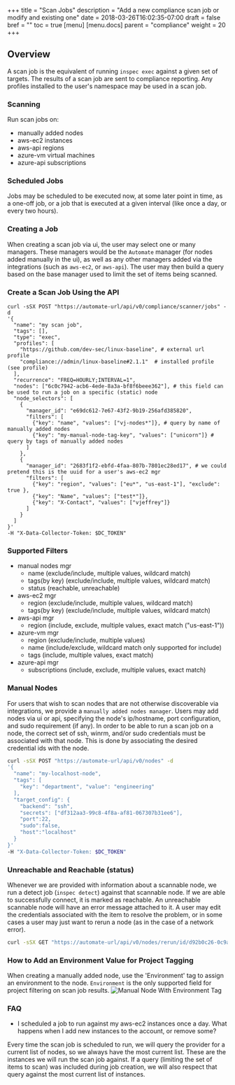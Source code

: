 +++
title = "Scan Jobs"
description = "Add a new compliance scan job or modify and existing one"
date = 2018-03-26T16:02:35-07:00
draft = false
bref = ""
toc = true
[menu]
  [menu.docs]
    parent = "compliance"
    weight = 20
+++

## Overview

A scan job is the equivalent of running `inspec exec` against a given set of targets.  The results of a scan job are sent to compliance reporting. Any profiles installed to the user's namespace may be used in a scan job.

### Scanning

Run scan jobs on:

* manually added nodes
* aws-ec2 instances
* aws-api regions
* azure-vm virtual machines
* azure-api subscriptions

### Scheduled Jobs

Jobs may be scheduled to be executed now, at some later point in time, as a one-off job, or a job that is executed at a given interval (like once a day, or every two hours).

### Creating a Job

When creating a scan job via ui, the user may select one or many managers. These managers would be the `Automate` manager (for nodes added manually in the ui), as well as any other managers added via the integrations (such as `aws-ec2`, or `aws-api`).
The user may then build a query based on the base manager used to limit the set of items being scanned.

### Create a Scan Job Using the API

```shell
curl -sSX POST "https://automate-url/api/v0/compliance/scanner/jobs" -d
'{
  "name": "my scan job",
  "tags": [],
  "type": "exec",
  "profiles": [
    "https://github.com/dev-sec/linux-baseline", # external url profile
    "compliance://admin/linux-baseline#2.1.1"  # installed profile (see profile)
  ],
  "recurrence": "FREQ=HOURLY;INTERVAL=1",
  "nodes": ["6c0c7942-acb6-4ede-8a3a-bf8f6beee362"], # this field can be used to run a job on a specific (static) node
  "node_selectors": [
    {
      "manager_id": "e69dc612-7e67-43f2-9b19-256afd385820",
      "filters": [
        {"key": "name", "values": ["vj-nodes*"]}, # query by name of manually added nodes
        {"key": "my-manual-node-tag-key", "values": ["unicorn"]} # query by tags of manually added nodes
      ]
    },
    {
      "manager_id": "2683f1f2-ebfd-4faa-807b-7801ec28ed17", # we could pretend this is the uuid for a user's aws-ec2 mgr
      "filters": [
        {"key": "region", "values": ["eu*", "us-east-1"], "exclude": true },
        {"key": "Name", "values": ["test*"]},
        {"key": "X-Contact", "values": ["vjeffrey"]}
      ]
    }
  ]
}'
-H "X-Data-Collector-Token: $DC_TOKEN"
```

### Supported Filters

* manual nodes mgr
  * name (exclude/include, multiple values, wildcard match)
  * tags(by key) (exclude/include, multiple values, wildcard match)
  * status (reachable, unreachable)
* aws-ec2 mgr
  * region (exclude/include, multiple values, wildcard match)
  * tags(by key) (exclude/include, multiple values, wildcard match)
* aws-api mgr
  * region (include, exclude, multiple values, exact match ("us-east-1"))
* azure-vm mgr
  * region (exclude/include, multiple values)
  * name (include/exclude, wildcard match only supported for include)
  * tags (include, multiple values, exact match)
* azure-api mgr
  * subscriptions (include, exclude, multiple values, exact match)

### Manual Nodes

For users that wish to scan nodes that are not otherwise discoverable via integrations, we provide a `manually added nodes manager`.
Users may add nodes via ui or api, specifying the node's ip/hostname, port configuration, and sudo requirement (if any). In order to be able to run a scan job on a node, the correct set of ssh, winrm, and/or sudo credentials must be associated with that node. This is done by associating the desired credential ids with the node.

```bash
curl -sSX POST "https://automate-url/api/v0/nodes" -d
'{
  "name": "my-localhost-node",
  "tags": [
    "key": "department", "value": "engineering"
  ],
  "target_config": {
    "backend": "ssh",
    "secrets": ["df312aa3-99c8-4f8a-af81-067307b31ee6"],
    "port":22,
    "sudo":false,
    "host":"localhost"
  }
}'
-H "X-Data-Collector-Token: $DC_TOKEN"
```

### Unreachable and Reachable (status)

Whenever we are provided with information about a scannable node, we run a detect job (`inspec detect`) against that scannable node. If we are able to successfully connect, it is marked as reachable. An unreachable scannable node will have an error message attached to it. A user may edit the credentials associated with the item to resolve the problem, or in some cases a user may just want to rerun a node (as in the case of a network error).

```bash
curl -sSX GET "https://automate-url/api/v0/nodes/rerun/id/d92b0c26-0c9a-4a04-b694-82fa979b2578"
```

### How to Add an Environment Value for Project Tagging

When creating a manually added node, use the 'Environment' tag to assign an environment to the node. `Environment` is the only supported field for project filtering on scan job results.
![Manual Node With Environment Tag](/images/docs/environment-tag-manual-node.png)


### FAQ

* I scheduled a job to run against my aws-ec2 instances once a day. What happens when I add new instances to the account, or remove some?

Every time the scan job is scheduled to run, we will query the provider for a current list of nodes, so we always have the most current list. These are the instances we will run the scan job against. If a query (limiting the set of items to scan) was included during job creation, we will also respect that query against the most current list of instances.
